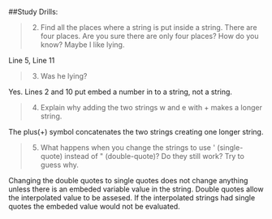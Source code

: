 ##Study Drills:

> 2) Find all the places where a string is put inside a string.
  There are four places. Are you sure there are only four places?
  How do you know? Maybe I like lying.
  
  Line 5, Line 11

> 3) Was he lying?
  
  Yes.  Lines 2 and 10 put embed a number in to a string, not a string.

> 4) Explain why adding the two strings w and e with + makes a longer string.

  The plus(+) symbol concatenates the two strings creating one longer string.
  

> 5) What happens when you change the strings to use ' (single-quote) instead of
   " (double-quote)? Do they still work? Try to guess why.
   
   Changing the double quotes to single quotes does not change anything
   unless there is an embeded variable value in the string.  Double quotes allow 
   the interpolated value to be assesed.  If the interpolated strings had single quotes
   the embeded value would not be evaluated.
